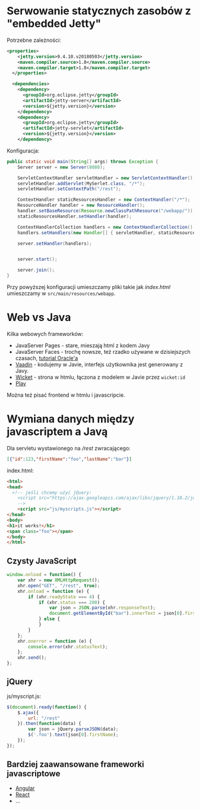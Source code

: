 # Serwowanie statycznych zasobów z "embedded Jetty"

Potrzebne zależności:
```xml
<properties>
    <jetty.version>9.4.10.v20180503</jetty.version>
    <maven.compiler.source>1.8</maven.compiler.source>
    <maven.compiler.target>1.8</maven.compiler.target>
  </properties>

  <dependencies>
    <dependency>
      <groupId>org.eclipse.jetty</groupId>
      <artifactId>jetty-server</artifactId>
      <version>${jetty.version}</version>
    </dependency>
    <dependency>
      <groupId>org.eclipse.jetty</groupId>
      <artifactId>jetty-servlet</artifactId>
      <version>${jetty.version}</version>
    </dependency>
```

Konfiguracja:
```java
public static void main(String[] args) throws Exception {
    Server server = new Server(8080);

    ServletContextHandler servletHandler = new ServletContextHandler();
    servletHandler.addServlet(MySerlet.class, "/*");
    servletHandler.setContextPath("/rest");

    ContextHandler staticResourcesHandler = new ContextHandler("/*");
    ResourceHandler handler = new ResourceHandler();
    handler.setBaseResource(Resource.newClassPathResource("/webapp/"));
    staticResourcesHandler.setHandler(handler);

    ContextHandlerCollection handlers = new ContextHandlerCollection();
    handlers.setHandlers(new Handler[] { servletHandler, staticResourcesHandler });

    server.setHandler(handlers);


    server.start();

    server.join();
}
```

Przy powyższej konfiguracji umieszczamy pliki takie jak *index.html* umieszczamy w `src/main/resources/webapp`.

# Web vs Java
Kilka webowych frameworków:
- JavaServer Pages - stare, mieszają html z kodem Javy
- JavaServer Faces - trochę nowsze, też rzadko używane w dzisiejszych czasach, [tutorial Oracle'a](https://docs.oracle.com/javaee/7/tutorial/jsf-intro.htm)
- [Vaadin](https://vaadin.com) - kodujemy w Javie, interfejs użytkownika jest generowany z Javy.
- [Wicket](https://wicket.apache.org/) - strona w htmlu, łączona z modelem w Javie przez `wicket:id`
- [Play](https://www.playframework.com/)

Można też pisać frontend w htmlu i javascripcie.

# Wymiana danych między javascriptem a Javą

Dla servletu wystawionego na */rest* zwracającego:
```json
[{"id":123,"firstName":"foo","lastName":"bar"}]
```

index.html:
```html
<html>
<head>
  <!-- jeśli chcemy użyć jQuery:
    <script src="https://ajax.googleapis.com/ajax/libs/jquery/1.10.2/jquery.min.js"></script>
    -->
    <script src="js/myscripts.js"></script>
</head>
<body>
<h1>it works!</h1>
<span class="foo"></span>
</body>
</html>
```
## Czysty JavaScript
```javascript
window.onload = function() {
    var xhr = new XMLHttpRequest();
    xhr.open("GET", "/rest", true);
    xhr.onload = function (e) {
        if (xhr.readyState === 4) {
            if (xhr.status === 200) {
                var json = JSON.parse(xhr.responseText);
                document.getElementById("bar").innerText = json[0].firstName;
            } else {
            }
        }
    };
    xhr.onerror = function (e) {
        console.error(xhr.statusText);
    };
    xhr.send();
};
```


## jQuery

js/myscript.js:
```javascript
$(document).ready(function() {
    $.ajax({
        url: "/rest"
    }).then(function(data) {
        var json = jQuery.parseJSON(data);
        $('.foo').text(json[0].firstName);
    });
});
```

## Bardziej zaawansowane frameworki javascriptowe
- [Angular](https://angular.io/tutorial)
- [React](https://reactjs.org/)
- ...
